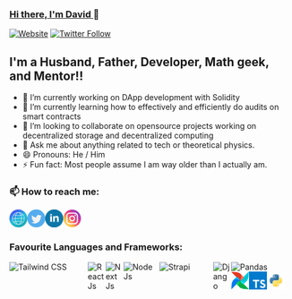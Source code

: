 ### [ Hi there, I'm David ][ website ] 👋

[![Website](https://img.shields.io/website?label=davidparseen.com&style=for-the-badge&url=https%3A%2F%2Fwww.davidparseen.com)](https://www.davidparseen.com)
[![Twitter Follow](https://img.shields.io/twitter/follow/davidparseen?color=1DA1F2&logo=twitter&style=for-the-badge)](https://twitter.com/intent/follow?original_referer=https%3A%2F%2Fgithub.com%2Fdavidparseen&screen_name=davidparseen)


## I'm a Husband, Father, Developer, Math geek, and Mentor!!

- 🔭 I’m currently working on DApp development with Solidity
- 🌱 I’m currently learning how to effectively and efficiently do audits on smart contracts
- 👯 I’m looking to collaborate on opensource projects working on decentralized storage and decentralized computing
- 💬 Ask me about anything related to tech or theoretical physics.
- 😄 Pronouns: He / Him
- ⚡ Fun fact: Most people assume I am way older than I actually am.

### 📫 How to reach me:

[<img align="left" alt="www.davidparseen.com" width="32px" src="/globe.svg" />][website]
[<img align="left" alt="David Parseen | Twitter" width="32px" src="/twitter.svg" />][twitter]
[<img align="left" alt="David Parseen | LinkedIn" width="32px" src="/linkedin.svg" />][linkedin]
[<img align="left" alt="David Parseen | Instagram" width="32px" src="/instagram.svg" />][instagram]

<br/>
<br/>

### Favourite Languages and Frameworks:

<img align="left" alt="Tailwind CSS" width="140" src="https://refactoringui.nyc3.cdn.digitaloceanspaces.com/tailwind-logo.svg" />
<img align="left" alt="React Js" width="32" src="https://raw.githubusercontent.com/facebook/react/cae635054e17a6f107a39d328649137b83f25972/fixtures/dom/public/react-logo.svg" />
<img align="left" alt="Next Js" width="32" src="https://assets.vercel.com/image/upload/v1607554385/repositories/next-js/next-logo.png" />
<img align="left" alt="Node Js" width="64" src="https://nodejs.org/static/images/logo-light.svg" />
<img align="left" alt="Strapi" width="96" src="https://strapi.io/assets/strapi-logo-dark.svg" />
<img align="left" alt="Django" width="32" src="https://avatars.githubusercontent.com/u/27804?s=200&v=4" />
<img align="left" alt="Pandas" width="96" src="https://pandas.pydata.org/static/img/pandas.svg" />
<img align="left" alt="Airflow" width="32" src="https://raw.githubusercontent.com/apache/airflow/main/airflow/www/static/pin_100.png" />
<img align="left" alt="Typescript" width="32" src="https://raw.githubusercontent.com/github/explore/80688e429a7d4ef2fca1e82350fe8e3517d3494d/topics/typescript/typescript.png" />
<img align="left" alt="Python" width="32" src="https://raw.githubusercontent.com/github/explore/80688e429a7d4ef2fca1e82350fe8e3517d3494d/topics/python/python.png" />


[website]: https://www.davidparseen.com
[twitter]: https://twitter.com/davidparseen
[linkedin]: https://www.linkedin.com/in/david-parseen-maitoyo/
[instagram]: https://www.instagram.com/davidparseen

